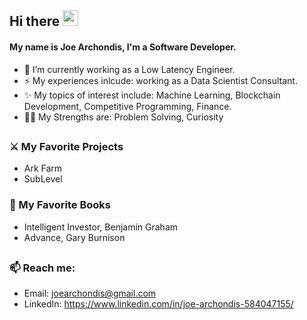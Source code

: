 ## Hi there <img src="https://media.giphy.com/media/hvRJCLFzcasrR4ia7z/giphy.gif" width="25px">



#### My name is Joe Archondis, I'm a Software Developer.

- 🔭 I’m currently working as a Low Latency Engineer.
- ⚡ My experiences inlcude: working as a Data Scientist Consultant.
- ✨ My topics of interest include: Machine Learning, Blockchain Development, Competitive Programming, Finance.
- :weight_lifting_man: My Strengths are: Problem Solving, Curiosity

##

### :crossed_swords: My Favorite Projects
- Ark Farm
- SubLevel


### :book: My Favorite Books
- Intelligent Investor, Benjamin Graham
- Advance, Gary Burnison

##

### 📫 Reach me: 
- Email: joearchondis@gmail.com
- LinkedIn: https://www.linkedin.com/in/joe-archondis-584047155/
